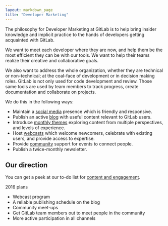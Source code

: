 ```yaml
---
layout: markdown_page
title: "Developer Marketing"
---
```


The philosophy for Developer Marketing at GitLab is to help bring insider knowledge and implicit practice to the hands of developers getting acquainted with GitLab. 

We want to meet each developer where they are now, and help them be the most efficient they can be with our tools. We want to help their teams realize their creative and collaborative goals. 

We also want to address the whole organization, whether they are technical or non-technical; at the coal-face of development or in decision making roles. GitLab is not only used for code development and review. Those same tools are used by team members to track progress, create documentation and collaborate on projects. 

We do this in the following ways:

- Maintain a [social media](/handbook/marketing/developer-marketing/social-media/) presence which is friendly and responsive.
- Publish an active [blog](/handbook/marketing/developer-marketing/blog/) with useful content relevant to GitLab users.
- Introduce [monthly themes](/handbook/marketing/developer-marketing/monthly/) exploring content from multiple perspectives, and levels of experience.
- Host [webcasts](/handbook/marketing/developer-marketing/webcasts/) which welcome newcomers, celebrate with existing users, and provide access to expertise. 
- Provide [community](/handbook/marketing/developer-marketing/community/) support for events to connect people. 
- Publish a twice-monthly newsletter.


## Our direction

You can get a peek at our to-do list for [content and engagement](content/).

2016 plans

- Webcast program
- A reliable publishing schedule on the blog
- Community meet-ups
- Get GitLab team members out to meet people in the community
- More active participation in all channels


